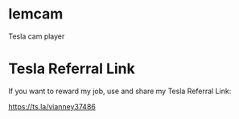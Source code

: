 # lemcam

Tesla cam player

# Tesla Referral Link

If you want to reward my job, use and share my Tesla Referral Link:

https://ts.la/vianney37486
